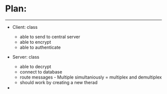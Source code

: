 # Plan: 
___
- Client: class
    - able to send to central server 
    - able to encrypt 
    - able to authenticate
    
- Server: class
    - able to decrypt
    - connect to database 
    - route messages - Multiple simultaniously = multiplex and demultiplex
    - should work by creating a new therad
- 
    
    